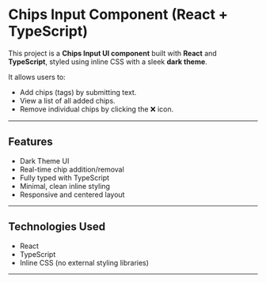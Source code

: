 #  Chips Input Component (React + TypeScript)

This project is a **Chips Input UI component** built with **React** and **TypeScript**, styled using inline CSS with a sleek **dark theme**.

It allows users to:
- Add chips (tags) by submitting text.
- View a list of all added chips.
- Remove individual chips by clicking the ❌ icon.

---

##  Features

-  Dark Theme UI
-  Real-time chip addition/removal
-  Fully typed with TypeScript
-  Minimal, clean inline styling
- Responsive and centered layout

---

##  Technologies Used

- React
- TypeScript
- Inline CSS (no external styling libraries)

---

